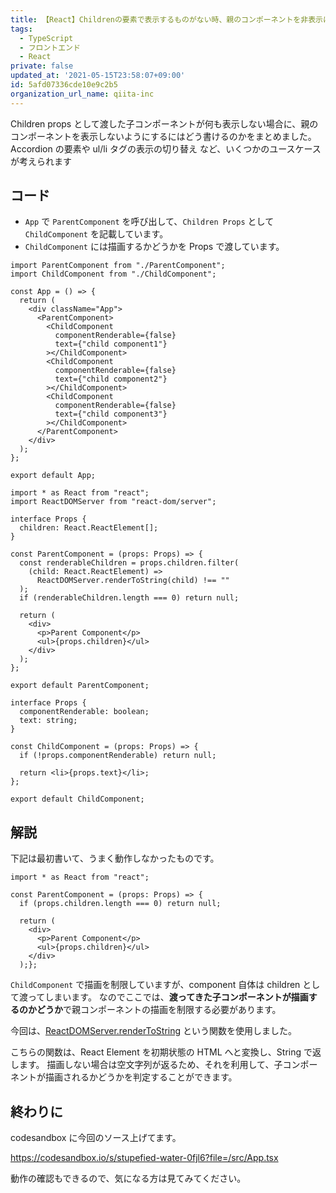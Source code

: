 ```yaml
---
title: 【React】Childrenの要素で表示するものがない時、親のコンポーネントを非表示にする
tags:
  - TypeScript
  - フロントエンド
  - React
private: false
updated_at: '2021-05-15T23:58:07+09:00'
id: 5afd07336cde10e9c2b5
organization_url_name: qiita-inc
---
```


Children props として渡した子コンポーネントが何も表示しない場合に、親のコンポーネントを表示しないようにするにはどう書けるのかをまとめました。
Accordion の要素や ul/li タグの表示の切り替え など、いくつかのユースケースが考えられます

## コード
- `App` で `ParentComponent` を呼び出して、`Children Props` として `ChildComponent` を記載しています。
- `ChildComponent` には描画するかどうかを Props で渡しています。

```tsx:App.tsx
import ParentComponent from "./ParentComponent";
import ChildComponent from "./ChildComponent";

const App = () => {
  return (
    <div className="App">
      <ParentComponent>
        <ChildComponent
          componentRenderable={false}
          text={"child component1"}
        ></ChildComponent>
        <ChildComponent
          componentRenderable={false}
          text={"child component2"}
        ></ChildComponent>
        <ChildComponent
          componentRenderable={false}
          text={"child component3"}
        ></ChildComponent>
      </ParentComponent>
    </div>
  );
};

export default App;
```

```tsx:ParentComponent.tsx
import * as React from "react";
import ReactDOMServer from "react-dom/server";

interface Props {
  children: React.ReactElement[];
}

const ParentComponent = (props: Props) => {
  const renderableChildren = props.children.filter(
    (child: React.ReactElement) =>
      ReactDOMServer.renderToString(child) !== ""
  );
  if (renderableChildren.length === 0) return null;

  return (
    <div>
      <p>Parent Component</p>
      <ul>{props.children}</ul>
    </div>
  );
};

export default ParentComponent;
```

```tsx:ChildComponent.tsx
interface Props {
  componentRenderable: boolean;
  text: string;
}

const ChildComponent = (props: Props) => {
  if (!props.componentRenderable) return null;

  return <li>{props.text}</li>;
};

export default ChildComponent;
```

## 解説

下記は最初書いて、うまく動作しなかったものです。

```tsx:(うまく動かなかったもの)ParentComponent.tsx
import * as React from "react";

const ParentComponent = (props: Props) => {
  if (props.children.length === 0) return null;

  return (
    <div>
      <p>Parent Component</p>
      <ul>{props.children}</ul>
    </div>
  );};
```

`ChildComponent` で描画を制限していますが、component 自体は children として渡ってしまいます。
なのでここでは、**渡ってきた子コンポーネントが描画するのかどうか**で親コンポーネントの描画を制限する必要があります。

今回は、[ReactDOMServer.renderToString](https://ja.reactjs.org/docs/react-dom-server.html#rendertostring) という関数を使用しました。

こちらの関数は、React Element を初期状態の HTML へと変換し、String で返します。
描画しない場合は空文字列が返るため、それを利用して、子コンポーネントが描画されるかどうかを判定することができます。

## 終わりに
codesandbox に今回のソース上げてます。

https://codesandbox.io/s/stupefied-water-0fjl6?file=/src/App.tsx

動作の確認もできるので、気になる方は見てみてください。
